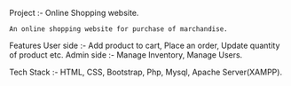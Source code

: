 Project :- Online Shopping website.

    An online shopping website for purchase of marchandise.                                                                                                                      
Features
  User side :- Add product to cart, Place an order, Update quantity of product etc.                                                                                               Admin side :- Manage Inventory, Manage Users.
  
Tech Stack :- HTML, CSS, Bootstrap, Php, Mysql, Apache Server(XAMPP).  

